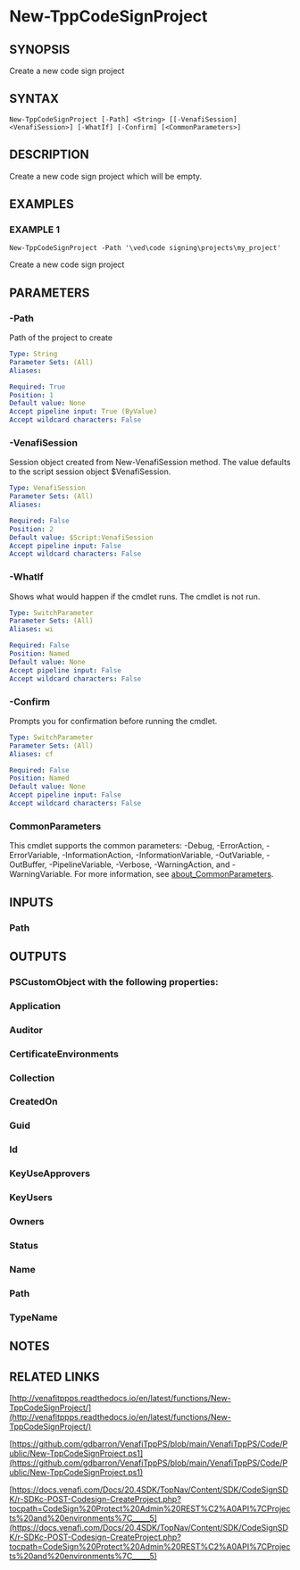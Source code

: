 # New-TppCodeSignProject

## SYNOPSIS
Create a new code sign project

## SYNTAX

```
New-TppCodeSignProject [-Path] <String> [[-VenafiSession] <VenafiSession>] [-WhatIf] [-Confirm] [<CommonParameters>]
```

## DESCRIPTION
Create a new code sign project which will be empty.

## EXAMPLES

### EXAMPLE 1
```
New-TppCodeSignProject -Path '\ved\code signing\projects\my_project'
```

Create a new code sign project

## PARAMETERS

### -Path
Path of the project to create

```yaml
Type: String
Parameter Sets: (All)
Aliases:

Required: True
Position: 1
Default value: None
Accept pipeline input: True (ByValue)
Accept wildcard characters: False
```

### -VenafiSession
Session object created from New-VenafiSession method.
The value defaults to the script session object $VenafiSession.

```yaml
Type: VenafiSession
Parameter Sets: (All)
Aliases:

Required: False
Position: 2
Default value: $Script:VenafiSession
Accept pipeline input: False
Accept wildcard characters: False
```

### -WhatIf
Shows what would happen if the cmdlet runs.
The cmdlet is not run.

```yaml
Type: SwitchParameter
Parameter Sets: (All)
Aliases: wi

Required: False
Position: Named
Default value: None
Accept pipeline input: False
Accept wildcard characters: False
```

### -Confirm
Prompts you for confirmation before running the cmdlet.

```yaml
Type: SwitchParameter
Parameter Sets: (All)
Aliases: cf

Required: False
Position: Named
Default value: None
Accept pipeline input: False
Accept wildcard characters: False
```

### CommonParameters
This cmdlet supports the common parameters: -Debug, -ErrorAction, -ErrorVariable, -InformationAction, -InformationVariable, -OutVariable, -OutBuffer, -PipelineVariable, -Verbose, -WarningAction, and -WarningVariable. For more information, see [about_CommonParameters](http://go.microsoft.com/fwlink/?LinkID=113216).

## INPUTS

### Path
## OUTPUTS

### PSCustomObject with the following properties:
###     Application
###     Auditor
###     CertificateEnvironments
###     Collection
###     CreatedOn
###     Guid
###     Id
###     KeyUseApprovers
###     KeyUsers
###     Owners
###     Status
###     Name
###     Path
###     TypeName
## NOTES

## RELATED LINKS

[http://venafitppps.readthedocs.io/en/latest/functions/New-TppCodeSignProject/](http://venafitppps.readthedocs.io/en/latest/functions/New-TppCodeSignProject/)

[https://github.com/gdbarron/VenafiTppPS/blob/main/VenafiTppPS/Code/Public/New-TppCodeSignProject.ps1](https://github.com/gdbarron/VenafiTppPS/blob/main/VenafiTppPS/Code/Public/New-TppCodeSignProject.ps1)

[https://docs.venafi.com/Docs/20.4SDK/TopNav/Content/SDK/CodeSignSDK/r-SDKc-POST-Codesign-CreateProject.php?tocpath=CodeSign%20Protect%20Admin%20REST%C2%A0API%7CProjects%20and%20environments%7C_____5](https://docs.venafi.com/Docs/20.4SDK/TopNav/Content/SDK/CodeSignSDK/r-SDKc-POST-Codesign-CreateProject.php?tocpath=CodeSign%20Protect%20Admin%20REST%C2%A0API%7CProjects%20and%20environments%7C_____5)

